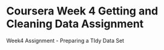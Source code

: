 # Coursera Week 4 Getting and Cleaning Data Assignment
 Week4 Assignment - Preparing a TIdy Data Set 
